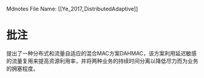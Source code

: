  Mdnotes File Name: [[Ye_2017_DistributedAdaptive]]

# 批注
提出了一种分布式和流量自适应的混合MAC方案DAHMAC，该方案利用延迟敏感的流量复用来提高资源利用率，并将两种业务的持续时间分离以降低尽力而为业务的拥塞程度。